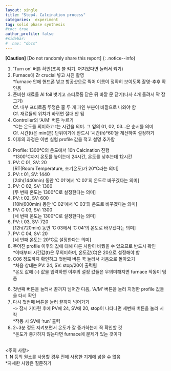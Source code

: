 ```yaml
---
layout: single
title: "Step4. Calcination process"
categories:  experiment
tag: solid phase synthesis
#toc: true
author_profile: false
#sidebar:
#  nav: "docs"
---
```


**[Caution]** [Do not randomly share this report]
{: .notice--info}

1. ‘Turn on’ 버튼 확인(초록 불 켜기. 꺼져있다면 눌러서 켜기)<br>
2. Furnace에 Zr crucial 넣고 사진 촬영<br>
 *furnace 안에 핸드폰 넣고 항공샷으로 찍어 이름이 정확히 보이도록 촬영-추후 확인용<br>
3. 준비한 재료들 Al foil 벗기고 스티로폼 닫은 뒤 바깥 문 닫기(나사 4개 돌려서 꽉 잠그기)<br>
 Cf. 내부 프티로폼 뚜껑은 홈 두 개 파인 부분이 바깥으로 나와야 함<br>
 Cf. 재료들의 위치가 바뀌면 절대 안 됨<br>
4. Controller의 ‘A/M’ 버튼 누르기<br>
 *C는 온도를 의미하고 t는 시간을 의미. 그 옆의 01, 02, 03…은 순서를 의미<br>
 Cf. 시간(t)은 min(분) 단위이기에 반드시 ‘시간(h)*60’을 계산하여 설정하기<br>
5. 이후의 과정은 이번 실험 profile 값을 적고 설명 추가함<br>
  0) Profile: 1300℃의 온도에서 10h Calcination 진행<br>
   *1300℃까지 온도를 높이는데 24시간, 온도를 낮추는데 12시간<br>
  1) PV: C 01, SV: 20<br>
    [RT(Room Temperature, 초기온도)가 20℃라는 의미]<br>
  2) PV: t 01, SV: 1440<br>
    [24h(1440min) 동안 ‘C 01’에서 ‘C 02’의 온도로 바꾸겠다는 의미]<br>
  3) PV: C 02, SV: 1300<br>
    [두 번째 온도는 1300℃로 설정한다는 의미]<br>
  4) PV: t 02, SV: 600<br>
    [10h(600min) 동안 ‘C 02’에서 ‘C 03’의 온도로 바꾸겠다는 의미]<br>
  5) PV: C 03, SV: 1300<br>
    [세 번째 온도는 1300℃로 설정한다는 의미]<br>
  6) PV: t 03, SV: 720<br>
    [12h(720min) 동안 ‘C 03에서 ‘C 04’의 온도로 바꾸겠다는 의미]<br>
  7) PV: C 04, SV: 20<br>
    [네 번째 온도는 20℃로 설정한다는 의미]<br>
  8) 주어진 profile 이후의 값에 대해 다른 사람이 바꿨을 수 있으므로 반드시 확인<br>
   *이때부터 시간값(t)은 무의미하며, 온도값(C)은 20으로 설정해야 함<br>
  9) C06 정도까지 확인하고 첫번째 버튼 꾹 눌러서 처음으로 돌아오기<br>
   *처음 상태는 PV: 24, SV: stop/20이 출력됨<br>
   *온도 값에 (-) 값을 입력하면 이후의 설정 값들은 무의미해지면 furnace 작동이 멈춤
6. 첫번째 버튼을 눌러서 끝까지 넘어간 다음, ‘A/M’ 버튼을 눌러 지정한 profile 값들을 다시 확인<br>
7. 다시 첫번째 버튼을 눌러 끝까지 넘어가기<br>
 -> 잠시 기다린 후에 PV에 24, SV에 20, stop이 나타나면 세번째 버튼을 눌러 시작<br>
 *작동 시 SV에 ‘run’ 출력<br>
8. 2~3분 정도 지켜보면서 온도가 잘 증가하는지 꼭 확인할 것<br>
 *온도가 증가하지 않는다면 furnace에 문제가 있는 것이다<br>
 <br>
<주의 사항><br>
1. N 등의 원소를 사용할 경우 전에 사용한 기계에 넣을 수 없음<br>
 *자세한 사항은 질문하기
